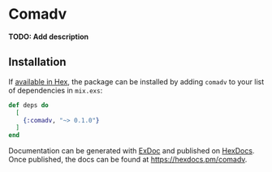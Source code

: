 # Comadv

**TODO: Add description**

## Installation

If [available in Hex](https://hex.pm/docs/publish), the package can be installed
by adding `comadv` to your list of dependencies in `mix.exs`:

```elixir
def deps do
  [
    {:comadv, "~> 0.1.0"}
  ]
end
```

Documentation can be generated with [ExDoc](https://github.com/elixir-lang/ex_doc)
and published on [HexDocs](https://hexdocs.pm). Once published, the docs can
be found at <https://hexdocs.pm/comadv>.

